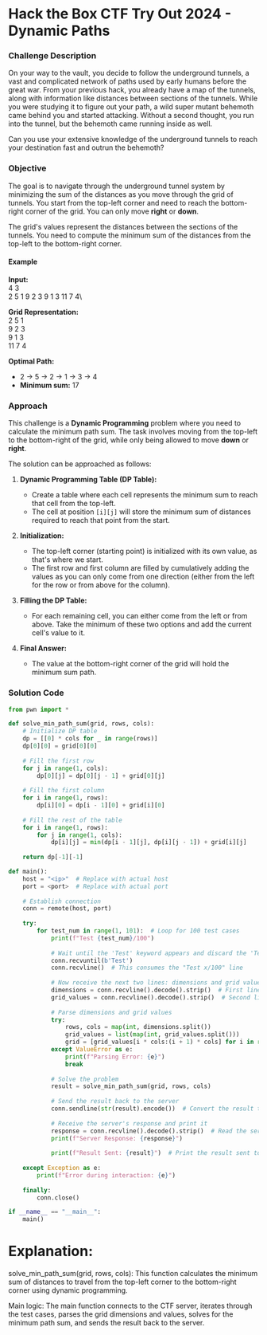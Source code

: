 # Hack the Box CTF Try Out 2024 - Dynamic Paths


### Challenge Description

On your way to the vault, you decide to follow the underground tunnels, a vast and complicated network of paths used by early humans before the great war. From your previous hack, you already have a map of the tunnels, along with information like distances between sections of the tunnels. While you were studying it to figure out your path, a wild super mutant behemoth came behind you and started attacking. Without a second thought, you run into the tunnel, but the behemoth came running inside as well. 

Can you use your extensive knowledge of the underground tunnels to reach your destination fast and outrun the behemoth?

### Objective

The goal is to navigate through the underground tunnel system by minimizing the sum of the distances as you move through the grid of tunnels. You start from the top-left corner and need to reach the bottom-right corner of the grid. You can only move **right** or **down**.

The grid's values represent the distances between the sections of the tunnels. You need to compute the minimum sum of the distances from the top-left to the bottom-right corner.

#### Example

**Input:**\
4 3 \
2 5 1 9 2 3 9 1 3 11 7 4\

**Grid Representation:**\
2 5 1 \
9 2 3 \
9 1 3 \
11 7 4


**Optimal Path:**
- 2 -> 5 -> 2 -> 1 -> 3 -> 4  
- **Minimum sum:** 17

### Approach

This challenge is a **Dynamic Programming** problem where you need to calculate the minimum path sum. The task involves moving from the top-left to the bottom-right of the grid, while only being allowed to move **down** or **right**.

The solution can be approached as follows:

1. **Dynamic Programming Table (DP Table):**
   - Create a table where each cell represents the minimum sum to reach that cell from the top-left.
   - The cell at position `[i][j]` will store the minimum sum of distances required to reach that point from the start.

2. **Initialization:**
   - The top-left corner (starting point) is initialized with its own value, as that's where we start.
   - The first row and first column are filled by cumulatively adding the values as you can only come from one direction (either from the left for the row or from above for the column).

3. **Filling the DP Table:**
   - For each remaining cell, you can either come from the left or from above. Take the minimum of these two options and add the current cell's value to it.

4. **Final Answer:**
   - The value at the bottom-right corner of the grid will hold the minimum sum path.

### Solution Code

```python
from pwn import *

def solve_min_path_sum(grid, rows, cols):
    # Initialize DP table
    dp = [[0] * cols for _ in range(rows)]
    dp[0][0] = grid[0][0]
    
    # Fill the first row
    for j in range(1, cols):
        dp[0][j] = dp[0][j - 1] + grid[0][j]
    
    # Fill the first column
    for i in range(1, rows):
        dp[i][0] = dp[i - 1][0] + grid[i][0]
    
    # Fill the rest of the table
    for i in range(1, rows):
        for j in range(1, cols):
            dp[i][j] = min(dp[i - 1][j], dp[i][j - 1]) + grid[i][j]
    
    return dp[-1][-1]

def main():
    host = "<ip>"  # Replace with actual host
    port = <port>  # Replace with actual port
    
    # Establish connection
    conn = remote(host, port)
    
    try:
        for test_num in range(1, 101):  # Loop for 100 test cases
            print(f"Test {test_num}/100")
            
            # Wait until the 'Test' keyword appears and discard the 'Test x/100' line
            conn.recvuntil(b'Test')
            conn.recvline()  # This consumes the "Test x/100" line
            
            # Now receive the next two lines: dimensions and grid values
            dimensions = conn.recvline().decode().strip()  # First line: dimensions
            grid_values = conn.recvline().decode().strip()  # Second line: grid values
            
            # Parse dimensions and grid values
            try:
                rows, cols = map(int, dimensions.split())
                grid_values = list(map(int, grid_values.split()))
                grid = [grid_values[i * cols:(i + 1) * cols] for i in range(rows)]
            except ValueError as e:
                print(f"Parsing Error: {e}")
                break
            
            # Solve the problem
            result = solve_min_path_sum(grid, rows, cols)
            
            # Send the result back to the server
            conn.sendline(str(result).encode())  # Convert the result to bytes before sending
            
            # Receive the server's response and print it
            response = conn.recvline().decode().strip()  # Read the server's response
            print(f"Server Response: {response}")
            
            print(f"Result Sent: {result}")  # Print the result sent to the server
    
    except Exception as e:
        print(f"Error during interaction: {e}")
    
    finally:
        conn.close()

if __name__ == "__main__":
    main()
```

# Explanation:
solve_min_path_sum(grid, rows, cols): This function calculates the minimum sum of distances to travel from the top-left corner to the bottom-right corner using dynamic programming.

Main logic: The main function connects to the CTF server, iterates through the test cases, parses the grid dimensions and values, solves for the minimum path sum, and sends the result back to the server.


